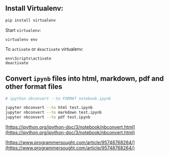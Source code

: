 ## Install Virtualenv:

```bash
pip install virtualenv
```

Start `virtualenv`:

```
virtualenv env
```

To `activate` or `deactivate` virtualenv:

```
env\Scripts\activate
deactivate
```

## Convert `ipynb` files into html, markdown, pdf and other format files

```bash
# ipython nbconvert --to FORMAT notebook.ipynb

jupyter nbconvert --to html test.ipynb
jupyter nbconvert --to markdown test.ipynb
jupyter nbconvert --to pdf test.ipynb


```
[https://ipython.org/ipython-doc/3/notebook/nbconvert.html](https://ipython.org/ipython-doc/3/notebook/nbconvert.html)

[https://www.programmersought.com/article/95748768264/](https://www.programmersought.com/article/95748768264/)